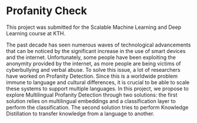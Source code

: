 # Profanity Check

This project was submitted for the Scalable Machine Learning and Deep Learning course at KTH.  

The past decade has seen numerous waves of technological advancements that can be noticed by the significant increase in the use of smart devices and the internet. Unfortunately, some people have been exploiting the anonymity provided by the internet, as more people are being victims of cyberbullying and verbal abuse. To solve this issue, a lot of researchers have worked on Profanity Detection. Since this is a worldwide problem immune to language and cultural differences, it is crucial to be able to scale these systems to support multiple languages. In this project, we propose to explore Multilingual Profanity Detection through two solutions: the first solution relies on multilingual embeddings and a classification layer to perform the classification.  The second solution tries to perform Knowledge Distillation to transfer knowledge from a language to another. 

